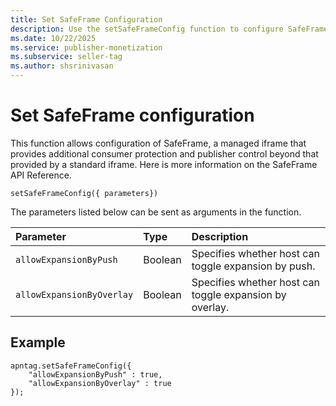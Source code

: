 ```yaml
---
title: Set SafeFrame Configuration
description: Use the setSafeFrameConfig function to configure SafeFrame, which is a managed iframe that provides additional consumer protection and publisher control. 
ms.date: 10/22/2025
ms.service: publisher-monetization
ms.subservice: seller-tag
ms.author: shsrinivasan
---
```


# Set SafeFrame configuration

This function allows configuration of SafeFrame, a managed iframe that provides additional consumer protection and publisher control beyond that provided by a standard iframe. Here is more information on the SafeFrame API Reference.

```
setSafeFrameConfig({ parameters})
```

The parameters listed below can be sent as arguments in the function.

| Parameter | Type | Description |
|:---|:---|:---|
| `allowExpansionByPush` | Boolean | Specifies whether host can toggle expansion by push. |
| `allowExpansionByOverlay` | Boolean | Specifies whether host can toggle expansion by overlay. |

## Example

```
apntag.setSafeFrameConfig({
    "allowExpansionByPush" : true,
    "allowExpansionByOverlay" : true
});
```
